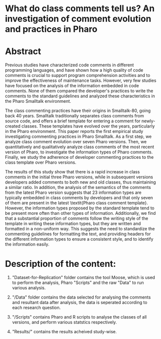 # What do class comments tell us? An investigation of comment evolution and practices in Pharo

# Abstract
Previous studies have characterized code comments in different programming languages, and  have shown
how a high quality of code comments is crucial to support program comprehension activities and to improve the effectiveness of maintenance tasks.
However, very few studies have focused on the analysis of the information embedded in code comments. 
None of them compared the developer's practices to write the comments to the standard guidelines and analyzed these characteristics in the Pharo Smalltalk environment.
    
The class commenting practices have their origins in Smalltalk-80, going back 40 years.
Smalltalk traditionally separates class comments from source code, and offers a brief template for entering a comment for newly-created classes.
These templates have evolved over the years, particularly in the Pharo environment.
This paper reports the first empirical study investigating commenting practices in Pharo Smalltalk.
As a first step, we analyze class comment evolution over seven Pharo versions.
Then, we quantitatively and qualitatively analyze class comments of the most recent version of Pharo, to investigate the information types of Pharo comments.
Finally, we study the adherence of developer commenting practices to the class template over Pharo versions.
   
The results of this study show that there is a rapid increase in class comments in the initial three Pharo versions, while in subsequent versions developers added comments to both new and old classes, thus maintaining a similar ratio.
In addition, the analysis of the 
semantics of the comments from the 
latest Pharo version suggests that 23 information types are typically embedded in class comments by developers 
and that only seven of them are present in the latest \textit{Pharo class comment template}.
However, the information types proposed by the standard template tend to be present more often than other types of information.
Additionally, we find that a substantial proportion of comments follow the writing style of the template in writing these information types, but they are written and formatted in a non-uniform way.
This suggests the need to standardize the commenting guidelines for formatting the text, and providing headers for the different information types to ensure a consistent style, and to identify the information easily.

# Description of the content:
1. "Dataset-for-Replication" folder contains the tool Moose, which is used to perform the analysis, Pharo "Scripts" and the raw "Data" to run various analysis.

2. "/Data" folder contains the data selected for analysing the comments and resultant data after analysis, the data is seperated according to each research question.

3. "/Scripts" contains Pharo and R scripts to analyse the classes of all versions, and perform various statstics respectively.

4. "Results/" contains the results acheived study-wise.
